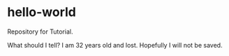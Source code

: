 # hello-world
Repository for Tutorial.

What should I tell? I am 32 years old and lost. Hopefully I will not be saved.
